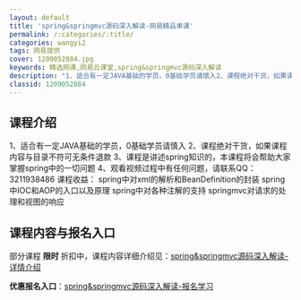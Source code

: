 ```yaml
---
layout: default
title: 'spring&springmvc源码深入解读-网易精品单课'
permalink: /:categories/:title/
categories: wangyi2
tags: 网易提供
cover: 1209052884.jpg
keywords: 精选网课,网易云课堂,spring&springmvc源码深入解读
description: "1、适合有一定JAVA基础的学员，0基础学员请慎入2、课程绝对干货，如果课程内容与目录不符可无条件退款3、课程是讲述spring知识的，本课程将会帮助大家掌握spring中的一切问题4、观看"
classid: 1209052884
---
```


## 课程介绍

1、适合有一定JAVA基础的学员，0基础学员请慎入 
2、课程绝对干货，如果课程内容与目录不符可无条件退款 
3、课程是讲述spring知识的，本课程将会帮助大家掌握spring中的一切问题 
4、观看视频过程中有任何问题，请联系QQ：3211938486
课程收益：
spring中对xml的解析和BeanDefinition的封装 
spring中IOC和AOP的入口以及原理 
spring中对各种注解的支持 
springmvc对请求的处理和视图的响应

## 课程内容与报名入口

部分课程 **限时** 折扣中，课程内容详细介绍见：[spring&springmvc源码深入解读-详情介绍](https://study.163.com/course/introduction/1209052884.htm?share=1&shareId=1025206652&utm_campaign=share&utm_medium=iphoneShare&utm_source=&utm_u=1025206652)

**优惠报名入口**：[spring&springmvc源码深入解读-报名学习](https://study.163.com/course/introduction/1209052884.htm?share=1&shareId=1025206652&utm_campaign=share&utm_medium=iphoneShare&utm_source=&utm_u=1025206652)


